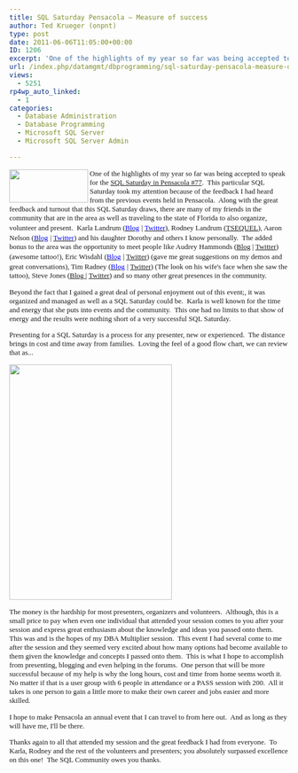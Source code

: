 ```yaml
---
title: SQL Saturday Pensacola – Measure of success
author: Ted Krueger (onpnt)
type: post
date: 2011-06-06T11:05:00+00:00
ID: 1206
excerpt: 'One of the highlights of my year so far was being accepted to speak for the SQL Saturday in Pensacola #77.  This particular SQL Saturday took my attention because of the feedback I had heard from the previous events held in Pensacola.  Along with the gr&hellip;'
url: /index.php/datamgmt/dbprogramming/sql-saturday-pensacola-measure-of/
views:
  - 5251
rp4wp_auto_linked:
  - 1
categories:
  - Database Administration
  - Database Programming
  - Microsoft SQL Server
  - Microsoft SQL Server Admin

---
```

<div class="image_block">
  <a href="/media/blogs/DataMgmt/-59.png?mtime=1307365168"><img src="/wp-content/uploads/blogs/DataMgmt/-59.png?mtime=1307365168" alt="" width="142" height="60" align="left" /></a>
</div>

<span style="font-family: Calibri; font-size: small;">One of the highlights of my year so far was being accepted to speak for the </span>[<span style="font-family: Calibri; font-size: small;">SQL Saturday in Pensacola #77</span>][1]<span style="font-family: Calibri; font-size: small;">.<span style="mso-spacerun: yes;">  </span>This particular SQL Saturday took my attention because of the feedback I had heard from the previous events held in Pensacola.<span style="mso-spacerun: yes;">  </span>Along with the great feedback and turnout that this SQL Saturday draws, there are many of my friends in the community that are in the area as well as traveling to the state of Florida to also organize, volunteer and present.<span style="mso-spacerun: yes;">  </span>Karla Landrum (</span>[<span style="font-family: Calibri; color: #0000ff; font-size: small;">Blog</span>][2] <span style="font-family: Calibri; font-size: small;">| </span>[<span style="font-family: Calibri; color: #0000ff; font-size: small;">Twitter</span>][3]<span style="font-family: Calibri; font-size: small;">), Rodney Landrum (</span>[<span style="font-family: Calibri; font-size: small;">TSEQUEL</span>][4]<span style="font-family: Calibri; font-size: small;">), Aaron Nelson (</span>[<span style="font-family: Calibri; color: #0000ff; font-size: small;">Blog</span>][5] <span style="font-family: Calibri; font-size: small;">| </span>[<span style="font-family: Calibri; color: #0000ff; font-size: small;">Twitter</span>][6]<span style="font-family: Calibri; font-size: small;">) and his daughter Dorothy and others I know personally.<span style="mso-spacerun: yes;">  </span>The added bonus to the area was the opportunity to meet people like Audrey Hammonds (<a href="http://www.datachix.com">Blog</a> | <a href="http://twitter.com/#!/Datachix2">Twitter</a>) (awesome tattoo!), Eric Wisdahl (</span>[<span style="font-family: Calibri; color: #0000ff; font-size: small;">Blog</span>][7] <span style="font-family: Calibri; font-size: small;">| </span>[<span style="font-family: Calibri; font-size: small;">Twitter</span>][8]<span style="font-family: Calibri; font-size: small;">) (gave me great suggestions on my demos and great conversations), Tim Radney (</span>[<span style="font-family: Calibri; color: #0000ff; font-size: small;">Blog</span>][9] <span style="font-family: Calibri; font-size: small;">| </span>[<span style="font-family: Calibri; font-size: small;">Twitter</span>][10]<span style="font-size: small;"><span style="font-family: Calibri;">) (The look on his wife's face when she saw the tattoo), Steve Jones (<a href="http://voiceofthedba.com">Blog </a>| <a href="http://twitter.com/#!/way0utwest">Twitter</a>) and so many other great presences in the community.</span></span>

<p class="MsoNormal" style="margin: 0in 0in 10pt;">
  <span style="font-size: small;"><span style="font-family: Calibri;">Beyond the fact that I gained a great deal of personal enjoyment out of this event;, it was organized and managed as well as a SQL Saturday could be.<span style="mso-spacerun: yes;">  </span>Karla is well known for the time and energy that she puts into events and the community.<span style="mso-spacerun: yes;">  </span>This one had no limits to that show of energy and the results were nothing short of a very successful SQL Saturday.</span></span>
</p>

<p class="MsoNormal" style="margin: 0in 0in 10pt;">
  <span style="font-size: small;"><span style="font-family: Calibri;">Presenting for a SQL Saturday is a process for any presenter, new or experienced.<span style="mso-spacerun: yes;">  </span>The distance brings in cost and time away from families.<span style="mso-spacerun: yes;">  </span>Loving the feel of a good flow chart, we can review that as...</span></span>
</p>

<p class="MsoNormal" style="margin: 0in 0in 10pt;">
  <span style="font-size: small;"></p> 
  
  <div class="image_block">
    <a href="/media/blogs/DataMgmt/-60.png?mtime=1307365168"><img src="/wp-content/uploads/blogs/DataMgmt/-60.png?mtime=1307365168" alt="" width="293" height="425" /></a>
  </div>
  
  <p>
    </span>
  </p>
  
  <p class="MsoNormal" style="margin: 0in 0in 10pt;">
    <span style="font-size: small;"><span style="font-family: Calibri;">The money is the hardship for most presenters, organizers and volunteers.<span style="mso-spacerun: yes;">  </span>Although, this is a small price to pay when even one individual that attended your session comes to you after your session and express great enthusiasm about the knowledge and ideas you passed onto them.<span style="mso-spacerun: yes;">  </span>This was and is the hopes of my DBA Multiplier session.<span style="mso-spacerun: yes;">  </span>This event I had several come to me after the session and they seemed very excited about how many options had become available to them given the knowledge and concepts I passed onto them.<span style="mso-spacerun: yes;">  </span>This is what I hope to accomplish from presenting, blogging and even helping in the forums.<span style="mso-spacerun: yes;">  </span>One person that will be more successful because of my help is why the long hours, cost and time from home seems worth it.<span style="mso-spacerun: yes;">  </span>No matter if that is a user group with 6 people in attendance or a PASS session with 200.<span style="mso-spacerun: yes;">  </span>All it takes is one person to gain a little more to make their own career and jobs easier and more skilled. </span></span>
  </p>
  
  <p class="MsoNormal" style="margin: 0in 0in 10pt;">
    <span style="font-size: small;"><span style="font-family: Calibri;">I hope to make Pensacola an annual event that I can travel to from here out.<span style="mso-spacerun: yes;">  </span>And as long as they will have me, I'll be there.</span></span>
  </p>
  
  <p class="MsoNormal" style="margin: 0in 0in 10pt;">
    <span style="font-size: small;"><span style="font-family: Calibri;">Thanks again to all that attended my session and the great feedback I had from everyone.<span style="mso-spacerun: yes;">  </span>To Karla, Rodney and the rest of the volunteers and presenters; you absolutely surpassed excellence on this one!<span style="mso-spacerun: yes;">  </span>The SQL Community owes you thanks.</span></span>
  </p>
  
  <p class="MsoNormal" style="margin: 0in 0in 10pt;">
    <span style="font-size: small;"><span style="font-family: Calibri;"> </span></span>
  </p>

 [1]: http://www.sqlsaturday.com/77/eventhome.aspx
 [2]: http://karlalandrum.wordpress.com/
 [3]: http://twitter.com/#!/karlakay22
 [4]: http://twitter.com/#!/SQLBeat
 [5]: http://sqlvariant.com/wordpress/
 [6]: http://twitter.com/#!/SQLVariant
 [7]: http://ericwisdahl.wordpress.com/
 [8]: http://twitter.com/#!/EricWisdahl
 [9]: http://www.timradney.com/
 [10]: http://twitter.com/#!/tradney